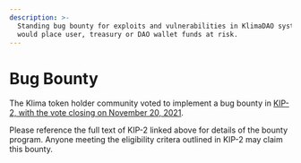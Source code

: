 ```yaml
---
description: >-
  Standing bug bounty for exploits and vulnerabilities in KlimaDAO systems that
  would place user, treasury or DAO wallet funds at risk.
---
```


# Bug Bounty

The Klima token holder community voted to implement a bug bounty in [KIP-2, with the vote closing on November 20, 2021](https://snapshot.org/#/klimadao.eth/proposal/0x9df154d1531aabcc2ed7258833c18e0c39d6f527394b387233a63ff3eabdb010).&#x20;

Please reference the full text of KIP-2 linked above for details of the bounty program. Anyone meeting the eligibility critera outlined in KIP-2 may claim this bounty.
